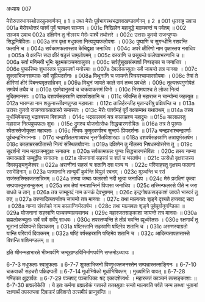 अध्यायः 007

मेरोरुत्तरभागस्थोत्तरकुरुवर्णनम् ॥ 1 ॥ तथा मेरोः पूर्वभागस्थभद्राश्वखण्डवर्णनम् ॥ 2 ॥
001	धृतराष्ट्र उवाच 
001a	मेरोरथोत्तरं पार्श्वं पूर्वं चाचक्ष्व सञ्जय ।
001c	निखिलेन महाबुद्धे माल्यवन्तं च पर्वतम् ॥
002	सञ्जय उवाच 
002a	दक्षिणेन तु नीलस्य मेरोः पार्श्वे तथोत्तरे ।
002c	उत्तराः कुरवो राजन्पुण्याः सिद्धनिषेविताः ॥
003a	तत्र वृक्षा मधुफला नित्यपुष्पफलोपगाः ।
003c	पुष्पाणि च सुगन्धीनि रसवन्ति फलानि च ॥
004a	सर्वकामफलास्तत्र केचिद्वृक्षा जनाधिप ।
004c	अपरे क्षीरिणो नाम वृक्षास्तत्र नराधिप ॥
005a	ये क्षरन्ति सदा क्षीरं षड्रसं चामृतोपमम् ।
005c	वस्त्राणि च प्रसूयन्ते फलेष्वाभरणानि च ॥
006a	सर्वा मणिमयी भूमिः सूक्ष्मकाञ्चनवालुका ।
006c	सर्वर्तुसुखसंस्पर्शा निष्पङ्का च जनाधिप ।
006e	पुष्करिष्यः शुभास्तत्र सुखस्पर्शा मनोरमाः ॥
007a	देवलोकच्युताः सर्वे जायन्ते तत्र मानवाः ।
007c	शुक्लाभिजनसम्पन्नाः सर्वे सुप्रियदर्शनाः ॥
008a	मिथुनानि च जायन्ते स्त्रियश्चाप्सरसोपमाः ।
008c	तेषां ते क्षीरिणां क्षीरं पिबन्त्यमृतसन्निभम् ॥
009a	मिथुनं जायते काले समं तच्च प्रवर्धते ।
009c	तुल्यरूपगुणोपेतं समवेषं तथैव च ॥
010a	एवमेवानुरूपं च चक्रवाकसमं विभो ।
010c	निरामयाश्च ते लोका नित्यं मुदितमानसाः ॥
011a	दशवर्षसहस्राणि दशवर्षशतानि च ।
011c	जीवन्ति ते महाराज न चान्योन्यं जहत्युत ॥
012a	भारुण्डा नाम शकुनास्तीक्ष्णतुण्डा महाबलाः ।
012c	तान्निर्हरन्तीह मृतान्दरीषु प्रक्षिपन्ति च ॥
013a	उत्तराः कुरवो राजन्व्याख्यातास्ते समासतः ।
013c	मेरोः पार्श्वमहं पूर्वं वक्ष्याम्यथ यथातथम् ॥
014a	तस्य मूर्धाभिषेकस्तु भद्राश्वस्य विशाम्पते ।
014c	भद्रसालवनं यत्र कालाम्रश्च महाद्रुमः ॥
015a	कालाम्रस्तु महाराज नित्यपुष्पफलः शुभः ।
015c	द्रुमश्च योजनोत्सेधः सिद्धचारणसेवितः ॥
016a	तत्र ते पुरुषाः श्वेतास्तेजोयुक्ता महाबलाः ।
016c	स्त्रियः कुमुदवर्णाश्च सुन्दर्यः प्रियदर्शनाः ॥
017a	चन्द्रप्रभाश्चन्द्रवर्णाः पूर्वचन्द्रनिभाननाः ।
017c	चन्द्रशीतलगात्र्यश्च नृत्तगीतविशारदाः ॥
018a	दशवर्षसहस्राणि तत्रायुर्भरतर्षभ ।
018c	कालाम्ररसपीतास्ते नित्यं संस्थितयौवनाः ॥
019a	दक्षिणेन तु नीलस्य निषधस्योत्तरेण तु ।
019c	सुदर्शनो नाम महाञ्जम्बूवृक्षः सनातनः ॥
020a	सर्वकामफलः पुण्यः सिद्धचारणसेवितः ।
020c	तस्य नाम्ना समाख्यातो जम्बूद्वीपः सनातनः ॥
021a	योजनानां सहस्त्रं च शतं च भरतर्षभ ।
021c	उत्सेधो वृक्षराजस्य दिवस्पृङ्मनुजेश्वर ॥
022a	अरत्नीनां सहस्रं च शतानि दश पञ्च च ।
022c	परिणाहस्तु वृक्षस्य फलानां रसभेदिनाम् ॥
023a	पतमानानि तान्युर्वीं कुर्वन्ति विपुलं स्वनम् ।
023c	मुञ्चन्ति च रसं राजंस्तस्मिन्रजतसन्निभम् ॥
024a	तस्या जम्बाः फलरसो नदी भूत्वा जनाधिप ।
024c	मेरुं प्रदक्षिणं कृत्वा सम्प्रयात्युत्तरान्कुरून् ॥
025a	तत्र तेषां मनःशान्तिर्न पिपासा जनाधिप ।
025c	तस्मिन्फलरसे पीते न जरा बाधते च तान् ॥
026a	तत्र जाम्बूनदं नाम कनकं देवभूषणम् ।
026c	इन्द्रगोपकसङ्काशं जायते भास्वरं तु तत् ॥
027a	तरुणादित्यवर्णाश्च जायन्ते तत्र मानवाः ।
027c	तथा माल्यवतः शृङ्गे दृश्यते हव्यवाट् सदा ॥
028a	नाम्ना संवर्तको नाम कालाग्निर्भरतर्षभ ।
028c	तथा माल्यवतः शृङ्गे पूर्वपूर्वानुगण्डिका ॥
029a	योजनानां सहस्राणि पञ्चषण्माल्यवानथ ।
029c	महारजतसङ्काशा जायन्ते तत्र मानवाः ॥
030a	ब्रह्मलोकच्युताः सर्वे सर्वे सर्वेषु साधवः ।
030c	तपस्तप्यन्ति ते तीव्रं भवन्ति ह्यूर्ध्वरेतसः ।
030e	रक्षणार्थं तु भूतानां प्रविश्यन्ते दिवाकरम् ॥
031a	षष्टिस्तानि सहस्राणि षष्टिरेव शतानि च ।
031c	अरुणस्याग्रतो यान्ति परिवार्य दिवाकरम् ॥
032a	षष्टिं वर्षसहस्राणि षष्टिमेव शतानि च ।
032c	आदित्यतापतप्तास्ते विशन्ति शशिमण्डलम् ॥ ॥

इति श्रीमन्महाभारते भीष्मपर्वणि जम्बूखण्डविनिर्माणपर्वणि सप्तमोऽध्यायः ॥

6-7-3 मधुफलाः स्वादुफलाः ॥ 6-7-7 शुक्लाभिजनो विष्णुभक्तजनस्तेन सम्पन्नास्तत्सङ्गिनः ॥ 6-7-10 चक्रवाकौ सहचरौ पक्षिदम्पती ॥ 6-7-14 मूर्धाभिषेको मूर्धाभिषिक्तम् । मुख्यमिति यावत् ॥ 6-7-28 गण्डिका क्षुद्रपर्वतः ॥ 6-7-29 पञ्चषट् पञ्चाधिकाः षट् एकादशेत्यर्थः । महारजतं काञ्चनं तत्सङ्काशाः ॥ 6-7-30 ब्रह्मलोकेति । ये इतः कर्मणा ब्रह्मलोकं गतास्ते ततश्च्युताः सन्तो माल्यवति पर्वते जन्म लब्ध्वा भूतानां रक्षणार्थं तपस्तप्त्वा दिवाकरं प्रविशन्ते तत्समीपं प्राप्नुवन्ति ॥
